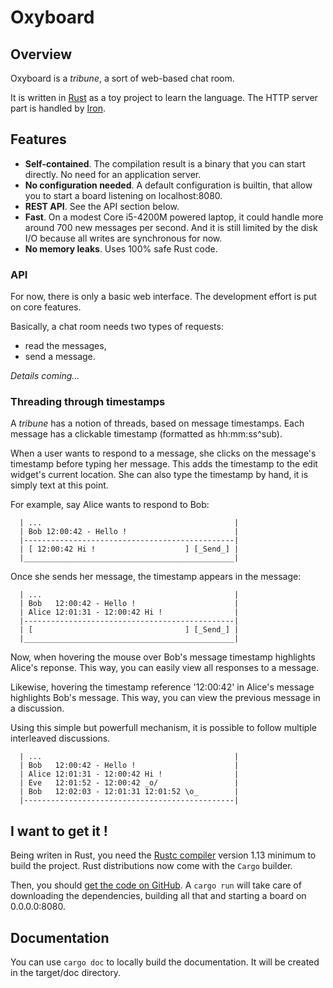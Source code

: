 Oxyboard
========

## Overview

Oxyboard is a _tribune_, a sort of web-based chat room.

It is written in [Rust](https://www.rust-lang.org) as a toy project to learn the language.
The HTTP server part is handled by [Iron](https://github.com/iron/iron "Iron on GitHub").

## Features

- **Self-contained**. The compilation result is a binary that you can start directly. No need for an application server.
- **No configuration needed**. A default configuration is builtin, that allow you to start a board listening on localhost:8080.
- **REST API**. See the API section below.
- **Fast**. On a modest Core i5-4200M powered laptop, it could handle more around 700 new messages per second.
  And it is still limited by the disk I/O because all writes are synchronous for now.
- **No memory leaks**. Uses 100% safe Rust code.

### API

For now, there is only a basic web interface. The development effort is put on core features.

Basically, a chat room needs two types of requests:

- read the messages,
- send a message.

_Details coming..._

### Threading through timestamps

A _tribune_ has a notion of threads, based on message timestamps.
Each message has a clickable timestamp (formatted as hh:mm:ss^sub).

When a user wants to respond to a message, she clicks on the message's timestamp
before typing her message. This adds the timestamp to the edit widget's current location.
She can also type the timestamp by hand, it is simply text at this point.

For example, say Alice wants to respond to Bob:

```
  | ...                                           |
  | Bob 12:00:42 - Hello !                        |
  |-----------------------------------------------|
  | [ 12:00:42 Hi !                    ] [_Send_] |
  |_______________________________________________|
```

Once she sends her message, the timestamp appears in the message:

```
  | ...                                           |
  | Bob   12:00:42 - Hello !                      |
  | Alice 12:01:31 - 12:00:42 Hi !                |
  |-----------------------------------------------|
  | [                                  ] [_Send_] |
  |_______________________________________________|
```

Now, when hovering the mouse over Bob's message timestamp highlights Alice's reponse.
This way, you can easily view all responses to a message.

Likewise, hovering the timestamp reference '12:00:42' in Alice's message highlights Bob's message.
This way, you can view the previous message in a discussion.

Using this simple but powerfull mechanism, it is possible to follow multiple interleaved discussions.

```
  | ...                                           |
  | Bob   12:00:42 - Hello !                      |
  | Alice 12:01:31 - 12:00:42 Hi !                |
  | Eve   12:01:52 - 12:00:42 _o/                 |
  | Bob   12:02:03 - 12:01:31 12:01:52 \o_        |
  |-----------------------------------------------|
```

## I want to get it !

Being writen in Rust, you need the [Rustc compiler](https://www.rust-lang.org/fr/downloads.html) version 1.13 minimum to build the project. Rust distributions now come with the `Cargo` builder.

Then, you should [get the code on GitHub](https://github.com/Tifauv/oxyboard).
A `cargo run` will take care of downloading the dependencies, building all that and starting a board
on 0.0.0.0:8080.

## Documentation

You can use `cargo doc` to locally build the documentation. It will be created in the target/doc directory.

